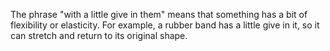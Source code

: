 The phrase "with a little give in them" means that something has a bit of flexibility or elasticity. For example, a rubber band has a little give in it, so it can stretch and return to its original shape.
